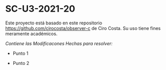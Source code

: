 # SC-U3-2021-20
Este proyecto está basado en este repositorio https://github.com/cirocosta/observer-c de Ciro Costa.
Su uso tiene fines meramente académicos.

*Contiene las Modificacones Hechas para resolver:*

- Punto 1

- Punto 2
